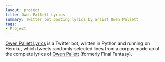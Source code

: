 ```yaml
---
layout: project
title: Owen Pallett Lyrics
summary: Twitter bot posting lyrics by artist Owen Pallett
tags:
- Project
---
```


<a href="http://twitter.com/owenpallettbot">Owen Pallett Lyrics</a> is a Twitter bot, written in Python and running on Heroku, which tweets randomly-selected lines from a corpus made up of the complete lyrics of <a href="http://owenpalletteternal.com">Owen Pallett</a> (formerly Final Fantasy).